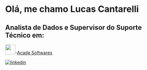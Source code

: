 
# Olá, me chamo Lucas Cantarelli
## Analista de Dados e Supervisor do Suporte Técnico em:

<img src="https://user-images.githubusercontent.com/15838096/116098963-e18c6a80-a681-11eb-89ac-c063d30ee0e9.png" width="32" height="32">-<a href="">Acade Softwares</a>


<a href="https://www.linkedin.com/in/lucascantarelli/">![linkedin](https://user-images.githubusercontent.com/15838096/116095533-e3086380-a67e-11eb-8f49-dad8693e5213.png)</a>
